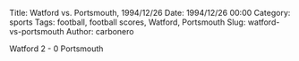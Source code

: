 Title: Watford vs. Portsmouth, 1994/12/26
Date: 1994/12/26 00:00
Category: sports
Tags: football, football scores, Watford, Portsmouth
Slug: watford-vs-portsmouth
Author: carbonero


Watford 2 - 0 Portsmouth
